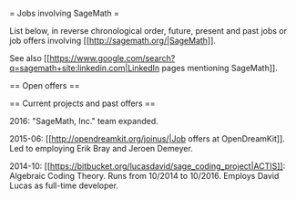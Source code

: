 = Jobs involving SageMath =

List below, in reverse chronological order, future, present and past jobs or job offers involving [[http://sagemath.org/|SageMath]].

See also [[https://www.google.com/search?q=sagemath+site:linkedin.com|LinkedIn pages mentioning SageMath]].


== Open offers ==



== Current projects and past offers ==

2016: "SageMath, Inc." team expanded.

2015-06: [[http://opendreamkit.org/joinus/|Job offers at OpenDreamKit]]. Led to employing Erik Bray and Jeroen Demeyer.

2014-10: [[https://bitbucket.org/lucasdavid/sage_coding_project|ACTIS]]: Algebraic Coding Theory. Runs from 10/2014 to 10/2016. Employs David Lucas as full-time developer.
